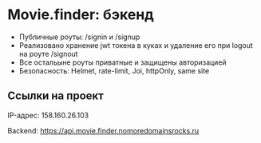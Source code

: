 # Movie.finder: бэкенд

- Публичные роуты: /signin и /signup
- Реализовано хранение jwt токена в куках и удаление его при logout на роуте /signout
- Все остальыне роуты приватные и защищены авторизацией
- Безопасность: Helmet, rate-limit, Joi, httpOnly, same site

## Ссылки на проект

IP-адрес: 158.160.26.103

Backend: https://api.movie.finder.nomoredomainsrocks.ru
